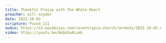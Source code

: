 ```yaml
---
title: Thankful Praise with the Whole Heart
preacher: will-snyder
date: 2022-10-02
scripture: Psalm 111
audio: https://s3.wasabisys.com/coventrypca.church/sermons/2022.10.02.A Thankful Praise with the Whole Heart - Will Snyder.mp3
video: https://youtu.be/NobkSoALumk
---
```

